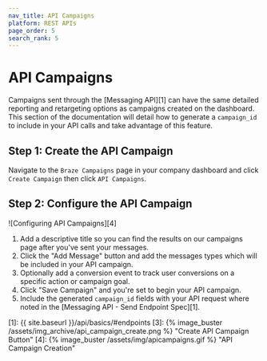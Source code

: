 ```yaml
---
nav_title: API Campaigns
platform: REST APIs
page_order: 5
search_rank: 5
---
```


# API Campaigns
Campaigns sent through the [Messaging API][1] can have the same detailed reporting and retargeting options as campaigns created on the dashboard. This section of the documentation will detail how to generate a `campaign_id` to include in your API calls and take advantage of this feature.

## Step 1: Create the API Campaign
Navigate to the `Braze Campaigns` page in your company dashboard and click `Create Campaign` then click `API Campaigns`.

## Step 2: Configure the API Campaign

![Configuring API Campaigns][4]

1. Add a descriptive title so you can find the results on our campaigns page after you've sent your messages.
2. Click the "Add Message" button and add the messages types which will be included in your API campaign.
3. Optionally add a conversion event to track user conversions on a specific action or campaign goal.
4. Click "Save Campaign" and you're set to begin your API campaign.
5. Include the generated `campaign_id` fields with your API request where noted in the [Messaging API - Send Endpoint Spec][1].


[1]: {{ site.baseurl }}/api/basics/#endpoints
[3]: {% image_buster /assets/img_archive/api_campaign_create.png %} "Create API Campaign Button"
[4]: {% image_buster /assets/img/apicampaigns.gif %} "API Campaign Creation"
